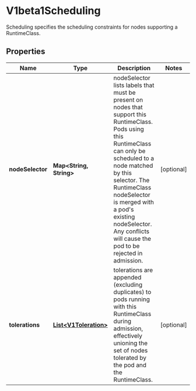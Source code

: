 

# V1beta1Scheduling

Scheduling specifies the scheduling constraints for nodes supporting a RuntimeClass.
## Properties

Name | Type | Description | Notes
------------ | ------------- | ------------- | -------------
**nodeSelector** | **Map&lt;String, String&gt;** | nodeSelector lists labels that must be present on nodes that support this RuntimeClass. Pods using this RuntimeClass can only be scheduled to a node matched by this selector. The RuntimeClass nodeSelector is merged with a pod&#39;s existing nodeSelector. Any conflicts will cause the pod to be rejected in admission. |  [optional]
**tolerations** | [**List&lt;V1Toleration&gt;**](V1Toleration.md) | tolerations are appended (excluding duplicates) to pods running with this RuntimeClass during admission, effectively unioning the set of nodes tolerated by the pod and the RuntimeClass. |  [optional]



